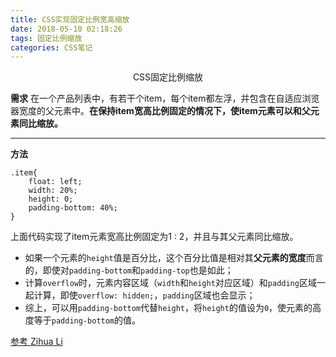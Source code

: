 ```yaml
---
title: CSS实现固定比例宽高缩放
date: 2018-05-10 02:18:26
tags: 固定比例缩放
categories: CSS笔记
---
```

<center>CSS固定比例缩放</center>
<!-- more -->

**需求**
在一个产品列表中，有若干个item，每个item都左浮，并包含在自适应浏览器宽度的父元素中。**在保持item宽高比例固定的情况下，使item元素可以和父元素同比缩放。**

***

**方法**

```
.item{
    float: left;
    width: 20%;
    height: 0;
    padding-bottom: 40%;   
}
```

上面代码实现了item元素宽高比例固定为1 : 2，并且与其父元素同比缩放。

- 如果一个元素的`height`值是百分比，这个百分比值是相对其**父元素的宽度**而言的，即使对`padding-bottom`和`padding-top`也是如此；
- 计算`overflow`时，元素内容区域（`width`和`height`对应区域）和`padding`区域一起计算，即使`overflow: hidden;`，`padding`区域也会显示；
- 综上，可以用`padding-bottom`代替`height`，将`height`的值设为`0`，使元素的高度等于`padding-bottom`的值。

[参考 Zihua Li](http://zihua.li/2013/12/keep-height-relevant-to-width-using-css/)
